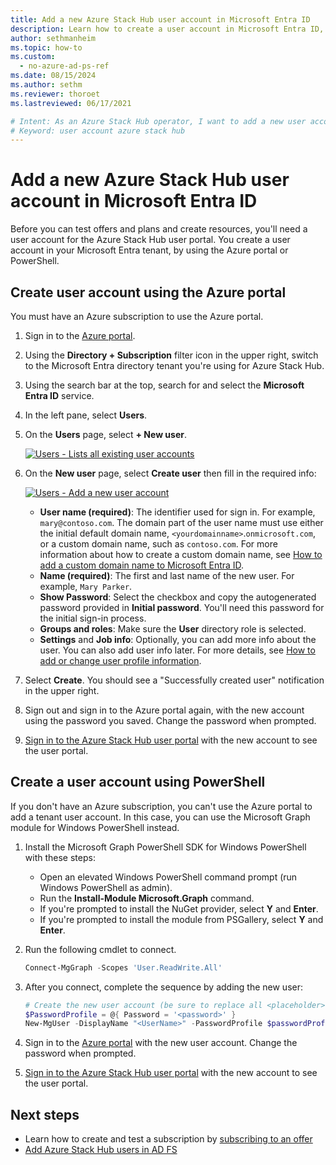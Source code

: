 ```yaml
---
title: Add a new Azure Stack Hub user account in Microsoft Entra ID
description: Learn how to create a user account in Microsoft Entra ID, so you can explore the user portal.
author: sethmanheim
ms.topic: how-to
ms.custom:
  - no-azure-ad-ps-ref
ms.date: 08/15/2024
ms.author: sethm
ms.reviewer: thoroet
ms.lastreviewed: 06/17/2021

# Intent: As an Azure Stack Hub operator, I want to add a new user account in Microsoft Entra ID so I can explore the user portal and test offers and plans.
# Keyword: user account azure stack hub
---
```


# Add a new Azure Stack Hub user account in Microsoft Entra ID

Before you can test offers and plans and create resources, you'll need a user account for the Azure Stack Hub user portal. You create a user account in your Microsoft Entra tenant, by using the Azure portal or PowerShell.

## Create user account using the Azure portal

You must have an Azure subscription to use the Azure portal.

1. Sign in to the [Azure portal](https://portal.azure.com).
1. Using the **Directory + Subscription** filter icon in the upper right, switch to the Microsoft Entra directory tenant you're using for Azure Stack Hub.
1. Using the search bar at the top, search for and select the **Microsoft Entra ID** service.
1. In the left pane, select **Users**.
1. On the **Users** page, select **+ New user**.

    [![Users - Lists all existing user accounts](media/azure-stack-add-new-user-aad/new-user-all-users.png)](media/azure-stack-add-new-user-aad/new-user-all-users.png#lightbox)

1. On the **New user** page, select **Create user** then fill in the required info:

    [![Users - Add a new user account](media/azure-stack-add-new-user-aad/new-user-user.png)](media/azure-stack-add-new-user-aad/new-user-user.png#lightbox)

   - **User name (required)**: The identifier used for sign in. For example, `mary@contoso.com`. The domain part of the user name must use either the initial default domain name, `<yourdomainname>`.`onmicrosoft.com`, or a custom domain name, such as `contoso.com`. For more information about how to create a custom domain name, see [How to add a custom domain name to Microsoft Entra ID](/azure/active-directory/fundamentals/add-custom-domain).
   - **Name (required)**: The first and last name of the new user. For example, `Mary Parker`.
   - **Show Password**: Select the checkbox and copy the autogenerated password provided in **Initial password**. You'll need this password for the initial sign-in process.
   - **Groups and roles**: Make sure the **User** directory role is selected.
   - **Settings** and **Job info**: Optionally, you can add more info about the user. You can also add user info later. For more details, see [How to add or change user profile information](/azure/active-directory/fundamentals/active-directory-users-profile-azure-portal).

1. Select **Create**. You should see a "Successfully created user" notification in the upper right.
1. Sign out and sign in to the Azure portal again, with the new account using the password you saved. Change the password when prompted.
1. [Sign in to the Azure Stack Hub user portal](../user/azure-stack-use-portal.md#access-the-portal) with the new account to see the user portal.

## Create a user account using PowerShell

If you don't have an Azure subscription, you can't use the Azure portal to add a tenant user account. In this case, you can use the Microsoft Graph module for Windows PowerShell instead.

1. Install the Microsoft Graph PowerShell SDK for Windows PowerShell with these steps:

   - Open an elevated Windows PowerShell command prompt (run Windows PowerShell as admin).
   - Run the **Install-Module Microsoft.Graph** command.
   - If you're prompted to install the NuGet provider, select **Y** and **Enter**.
   - If you're prompted to install the module from PSGallery, select **Y** and **Enter**.

1. Run the following cmdlet to connect.

   ```powershell
   Connect-MgGraph -Scopes 'User.ReadWrite.All'
   ```

1. After you connect, complete the sequence by adding the new user:

   ```powershell
   # Create the new user account (be sure to replace all <placeholder> values first)
   $PasswordProfile = @{ Password = '<password>' }
   New-MgUser -DisplayName "<UserName>" -PasswordProfile $passwordProfile -UserPrincipalName "<username>@<yourdomainname>" -MailNickName "<MailNickName>" -AccountEnabled 
   ```

1. Sign in to the [Azure portal](https://portal.azure.com) with the new user account. Change the password when prompted.
1. [Sign in to the Azure Stack Hub user portal](../user/azure-stack-use-portal.md#access-the-portal) with the new account to see the user portal.

## Next steps

- Learn how to create and test a subscription by [subscribing to an offer](../user/azure-stack-subscribe-services.md)
- [Add Azure Stack Hub users in AD FS](azure-stack-add-users-adfs.md)
